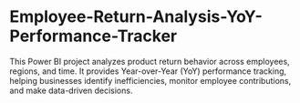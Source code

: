 # Employee-Return-Analysis-YoY-Performance-Tracker
This Power BI project analyzes product return behavior across employees, regions, and time. It provides Year-over-Year (YoY) performance tracking, helping businesses identify inefficiencies, monitor employee contributions, and make data-driven decisions.
